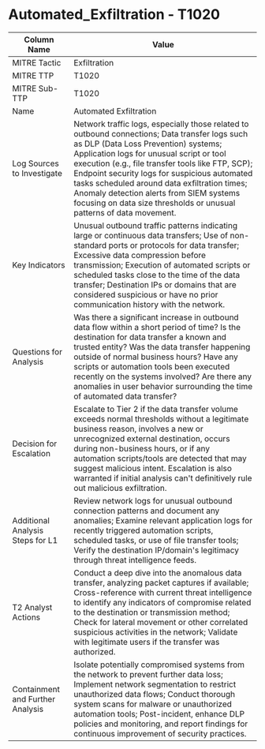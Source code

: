 # Automated_Exfiltration - T1020

| Column Name | Value |
|-------------|-------|
| MITRE Tactic | Exfiltration |
| MITRE TTP | T1020 |
| MITRE Sub-TTP | T1020 |
| Name | Automated Exfiltration |
| Log Sources to Investigate | Network traffic logs, especially those related to outbound connections; Data transfer logs such as DLP (Data Loss Prevention) systems; Application logs for unusual script or tool execution (e.g., file transfer tools like FTP, SCP); Endpoint security logs for suspicious automated tasks scheduled around data exfiltration times; Anomaly detection alerts from SIEM systems focusing on data size thresholds or unusual patterns of data movement. |
| Key Indicators | Unusual outbound traffic patterns indicating large or continuous data transfers; Use of non-standard ports or protocols for data transfer; Excessive data compression before transmission; Execution of automated scripts or scheduled tasks close to the time of the data transfer; Destination IPs or domains that are considered suspicious or have no prior communication history with the network. |
| Questions for Analysis | Was there a significant increase in outbound data flow within a short period of time? Is the destination for data transfer a known and trusted entity? Was the data transfer happening outside of normal business hours? Have any scripts or automation tools been executed recently on the systems involved? Are there any anomalies in user behavior surrounding the time of automated data transfer? |
| Decision for Escalation | Escalate to Tier 2 if the data transfer volume exceeds normal thresholds without a legitimate business reason, involves a new or unrecognized external destination, occurs during non-business hours, or if any automation scripts/tools are detected that may suggest malicious intent. Escalation is also warranted if initial analysis can't definitively rule out malicious exfiltration. |
| Additional Analysis Steps for L1 | Review network logs for unusual outbound connection patterns and document any anomalies; Examine relevant application logs for recently triggered automation scripts, scheduled tasks, or use of file transfer tools; Verify the destination IP/domain's legitimacy through threat intelligence feeds. |
| T2 Analyst Actions | Conduct a deep dive into the anomalous data transfer, analyzing packet captures if available; Cross-reference with current threat intelligence to identify any indicators of compromise related to the destination or transmission method; Check for lateral movement or other correlated suspicious activities in the network; Validate with legitimate users if the transfer was authorized. |
| Containment and Further Analysis | Isolate potentially compromised systems from the network to prevent further data loss; Implement network segmentation to restrict unauthorized data flows; Conduct thorough system scans for malware or unauthorized automation tools; Post-incident, enhance DLP policies and monitoring, and report findings for continuous improvement of security practices. |
